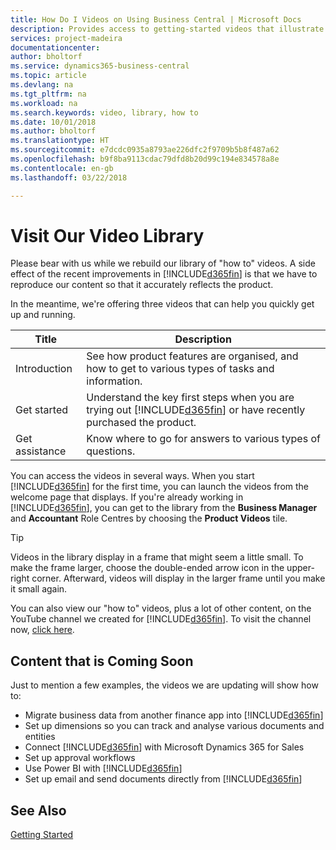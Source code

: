 ```yaml
---
title: How Do I Videos on Using Business Central | Microsoft Docs
description: Provides access to getting-started videos that illustrate how to do common tasks.
services: project-madeira
documentationcenter: 
author: bholtorf
ms.service: dynamics365-business-central
ms.topic: article
ms.devlang: na
ms.tgt_pltfrm: na
ms.workload: na
ms.search.keywords: video, library, how to
ms.date: 10/01/2018
ms.author: bholtorf
ms.translationtype: HT
ms.sourcegitcommit: e7dcdc0935a8793ae226dfc2f9709b5b8f487a62
ms.openlocfilehash: b9f8ba9113cdac79dfd8b20d99c194e834578a8e
ms.contentlocale: en-gb
ms.lasthandoff: 03/22/2018

---
```

# <a name="visit-our-video-library"></a>Visit Our Video Library
Please bear with us while we rebuild our library of "how to" videos. A side effect of the recent improvements in [!INCLUDE[d365fin](includes/d365fin_md.md)] is that we have to reproduce our content so that it accurately reflects the product. 

In the meantime, we're offering three videos that can help you quickly get up and running.

|Title|Description|
|----|----|
|Introduction|See how product features are organised, and how to get to various types of tasks and information.|
|Get started|Understand the key first steps when you are trying out [!INCLUDE[d365fin](includes/d365fin_md.md)] or have recently purchased the product. |
|Get assistance|Know where to go for answers to various types of questions.|

You can access the videos in several ways. When you start [!INCLUDE[d365fin](includes/d365fin_md.md)] for the first time, you can launch the videos from the welcome page that displays. If you're already working in [!INCLUDE[d365fin](includes/d365fin_md.md)], you can get to the library from the **Business Manager** and **Accountant** Role Centres by choosing the **Product Videos** tile. 

> [!Tip]  
> Videos in the library display in a frame that might seem a little small. To make the frame larger, choose the double-ended arrow icon in the upper-right corner. Afterward, videos will display in the larger frame until you make it small again.

You can also view our "how to" videos, plus a lot of other content, on the YouTube channel we created for [!INCLUDE[d365fin](includes/d365fin_md.md)]. To visit the channel now, [click here](https://go.microsoft.com/fwlink/?linkid=851533).

## <a name="content-that-is-coming-soon"></a>Content that is Coming Soon
Just to mention a few examples, the videos we are updating will show how to:  

* Migrate business data from another finance app into [!INCLUDE[d365fin](includes/d365fin_md.md)]  
* Set up dimensions so you can track and analyse various documents and entities
* Connect [!INCLUDE[d365fin](includes/d365fin_md.md)] with Microsoft Dynamics 365 for Sales
* Set up approval workflows  
* Use Power BI with [!INCLUDE[d365fin](includes/d365fin_md.md)]  
* Set up email and send documents directly from [!INCLUDE[d365fin](includes/d365fin_md.md)]  

## <a name="see-also"></a>See Also
[Getting Started](product-get-started.md)

